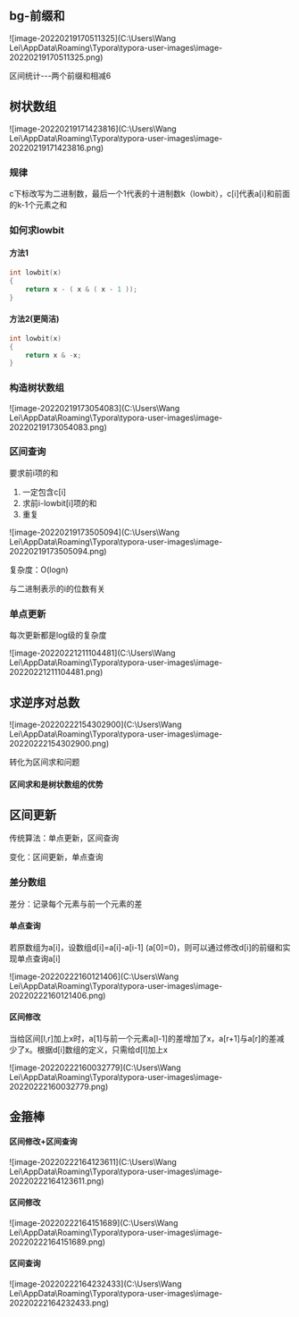 ## bg-前缀和

![image-20220219170511325](C:\Users\Wang Lei\AppData\Roaming\Typora\typora-user-images\image-20220219170511325.png)

区间统计---两个前缀和相减6

## 树状数组

![image-20220219171423816](C:\Users\Wang Lei\AppData\Roaming\Typora\typora-user-images\image-20220219171423816.png)

### 规律

c下标改写为二进制数，最后一个1代表的十进制数k（lowbit），c[i]代表a[i]和前面的k-1个元素之和

### 如何求lowbit

#### 方法1

```c++
int lowbit(x)
{
	return x - ( x & ( x - 1 ));
}
```

#### 方法2(更简洁)

```c++
int lowbit(x)
{
	return x & -x;
}
```

### 构造树状数组

![image-20220219173054083](C:\Users\Wang Lei\AppData\Roaming\Typora\typora-user-images\image-20220219173054083.png)

### 区间查询

要求前i项的和

1. 一定包含c[i]
2. 求前i-lowbit[i]项的和
3. 重复

![image-20220219173505094](C:\Users\Wang Lei\AppData\Roaming\Typora\typora-user-images\image-20220219173505094.png)

复杂度：O(logn)

与二进制表示的i的位数有关

### 单点更新

 

每次更新都是log级的复杂度

![image-20220221211104481](C:\Users\Wang Lei\AppData\Roaming\Typora\typora-user-images\image-20220221211104481.png)

## 求逆序对总数

![image-20220222154302900](C:\Users\Wang Lei\AppData\Roaming\Typora\typora-user-images\image-20220222154302900.png)

转化为区间求和问题

#### 区间求和是树状数组的优势

## 区间更新

传统算法：单点更新，区间查询

变化：区间更新，单点查询

### 差分数组

差分：记录每个元素与前一个元素的差

#### 单点查询

若原数组为a[i]，设数组d[i]=a[i]-a[i-1] (a[0]=0)，则可以通过修改d[i]的前缀和实现单点查询a[i]

![image-20220222160121406](C:\Users\Wang Lei\AppData\Roaming\Typora\typora-user-images\image-20220222160121406.png)

#### 区间修改

当给区间[l,r]加上x时，a[1]与前一个元素a[l-1]的差增加了x，a[r+1]与a[r]的差减少了x。根据d[i]数组的定义，只需给d[l]加上x

![image-20220222160032779](C:\Users\Wang Lei\AppData\Roaming\Typora\typora-user-images\image-20220222160032779.png)

## 金箍棒

#### 区间修改+区间查询

 ![image-20220222164123611](C:\Users\Wang Lei\AppData\Roaming\Typora\typora-user-images\image-20220222164123611.png)

#### 区间修改

![image-20220222164151689](C:\Users\Wang Lei\AppData\Roaming\Typora\typora-user-images\image-20220222164151689.png)

#### 区间查询

![image-20220222164232433](C:\Users\Wang Lei\AppData\Roaming\Typora\typora-user-images\image-20220222164232433.png)

